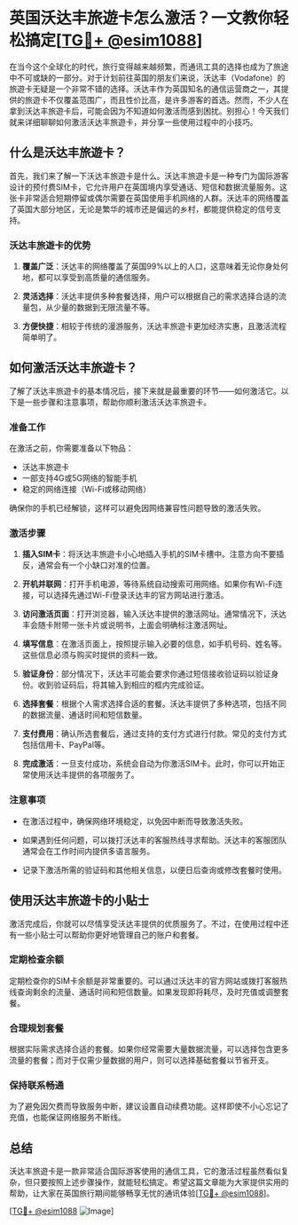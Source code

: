 # 英国沃达丰旅遊卡怎么激活？一文教你轻松搞定[[TG💪+ @esim1088](https://t.me/s/esim1088)]

在当今这个全球化的时代，旅行变得越来越频繁，而通讯工具的选择也成为了旅途中不可或缺的一部分。对于计划前往英国的朋友们来说，沃达丰（Vodafone）的旅遊卡无疑是一个非常不错的选择。沃达丰作为英国知名的通信运营商之一，其提供的旅遊卡不仅覆盖范围广，而且性价比高，是许多游客的首选。然而，不少人在拿到沃达丰旅遊卡后，可能会因为不知道如何激活而感到困扰。别担心！今天我们就来详细聊聊如何激活沃达丰旅遊卡，并分享一些使用过程中的小技巧。

## 什么是沃达丰旅遊卡？

首先，我们来了解一下沃达丰旅遊卡是什么。沃达丰旅遊卡是一种专门为国际游客设计的预付费SIM卡，它允许用户在英国境内享受通话、短信和数据流量服务。这张卡非常适合短期停留或偶尔需要在英国使用手机网络的人群。沃达丰的网络覆盖了英国大部分地区，无论是繁华的城市还是偏远的乡村，都能提供稳定的信号支持。

### 沃达丰旅遊卡的优势

1. **覆盖广泛**：沃达丰的网络覆盖了英国99%以上的人口，这意味着无论你身处何地，都可以享受到高质量的通信服务。
   
2. **灵活选择**：沃达丰提供多种套餐选择，用户可以根据自己的需求选择合适的流量包，从少量的数据到无限流量不等。

3. **方便快捷**：相较于传统的漫游服务，沃达丰旅遊卡更加经济实惠，且激活流程简单明了。

## 如何激活沃达丰旅遊卡？

了解了沃达丰旅遊卡的基本情况后，接下来就是最重要的环节——如何激活它。以下是一些步骤和注意事项，帮助你顺利激活沃达丰旅遊卡。

### 准备工作

在激活之前，你需要准备以下物品：

- 沃达丰旅遊卡
- 一部支持4G或5G网络的智能手机
- 稳定的网络连接（Wi-Fi或移动网络）

确保你的手机已经解锁，这样可以避免因网络兼容性问题导致的激活失败。

### 激活步骤

1. **插入SIM卡**：将沃达丰旅遊卡小心地插入手机的SIM卡槽中。注意方向不要插反，通常会有一个小缺口对准的位置。

2. **开机并联网**：打开手机电源，等待系统自动搜索可用网络。如果你有Wi-Fi连接，可以选择先通过Wi-Fi登录沃达丰的官方网站进行激活。

3. **访问激活页面**：打开浏览器，输入沃达丰提供的激活网址。通常情况下，沃达丰会随卡附带一张卡片或说明书，上面会明确标注激活网址。

4. **填写信息**：在激活页面上，按照提示输入必要的信息，如手机号码、姓名等。这些信息必须与购买时提供的资料一致。

5. **验证身份**：部分情况下，沃达丰可能会要求你通过短信接收验证码以验证身份。收到验证码后，将其输入到相应的框内完成验证。

6. **选择套餐**：根据个人需求选择合适的套餐。沃达丰提供了多种选项，包括不同的数据流量、通话时间和短信数量。

7. **支付费用**：确认所选套餐后，通过支持的支付方式进行付款。常见的支付方式包括信用卡、PayPal等。

8. **完成激活**：一旦支付成功，系统会自动为你激活SIM卡。此时，你可以开始正常使用沃达丰提供的各项服务了。

### 注意事项

- 在激活过程中，确保网络环境稳定，以免因中断而导致激活失败。
  
- 如果遇到任何问题，可以拨打沃达丰的客服热线寻求帮助。沃达丰的客服团队通常会在工作时间内提供多语言服务。

- 记录下激活所需的验证码和其他相关信息，以便日后查询或修改套餐时使用。

## 使用沃达丰旅遊卡的小贴士

激活完成后，你就可以尽情享受沃达丰提供的优质服务了。不过，在使用过程中还有一些小贴士可以帮助你更好地管理自己的账户和套餐。

### 定期检查余额

定期检查你的SIM卡余额是非常重要的。可以通过沃达丰的官方网站或拨打客服热线查询剩余的流量、通话时间和短信数量。如果发现即将耗尽，及时充值或调整套餐。

### 合理规划套餐

根据实际需求选择合适的套餐。如果你经常需要大量数据流量，可以选择包含更多流量的套餐；而对于仅需少量数据的用户，则可以选择基础套餐以节省开支。

### 保持联系畅通

为了避免因欠费而导致服务中断，建议设置自动续费功能。这样即使不小心忘记了充值，也能保证网络服务不断线。

## 总结

沃达丰旅遊卡是一款非常适合国际游客使用的通信工具，它的激活过程虽然看似复杂，但只要按照上述步骤操作，就能轻松搞定。希望这篇文章能为大家提供实用的帮助，让大家在英国旅行期间能够畅享无忧的通讯体验[[TG💪+ @esim1088](https://t.me/s/esim1088)]。

[[TG💪+ @esim1088](https://t.me/s/esim1088) ![Image](https://i.postimg.cc/4NQfJmqS/Snipaste-2025-05-13-00-14-12.png)]